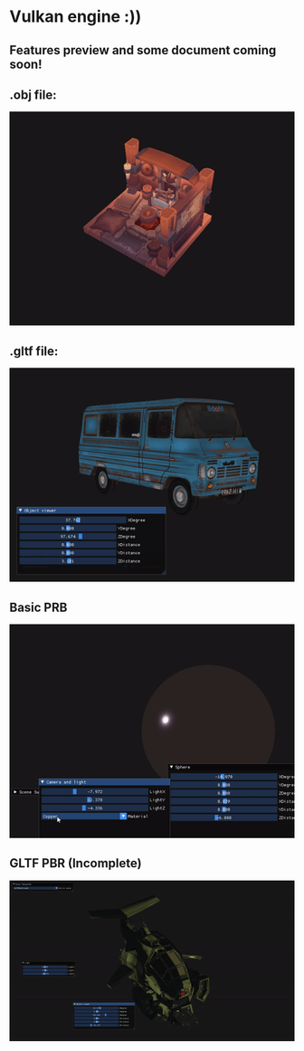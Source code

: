 # Vulkan engine :))
## Features preview and some document coming soon!
## .obj file:
<img src="examples/viking_house.gif">

## .gltf file:
<img src="examples/car.gif">

## Basic PRB
<img src="examples/pbr.gif">

## GLTF PBR (Incomplete)
<img src="examples/gltf-pbr.gif">
